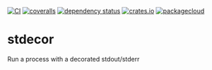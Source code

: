[![CI](https://github.com/lpenz/stdecor/actions/workflows/ci.yml/badge.svg)](https://github.com/lpenz/stdecor/actions/workflows/ci.yml)
[![coveralls](https://coveralls.io/repos/github/lpenz/stdecor/badge.svg?branch=main)](https://coveralls.io/github/lpenz/stdecor?branch=main)
[![dependency status](https://deps.rs/repo/github/lpenz/stdecor/status.svg)](https://deps.rs/repo/github/lpenz/stdecor)
[![crates.io](https://img.shields.io/crates/v/stdecor)](https://crates.io/crates/stdecor)
[![packagecloud](https://img.shields.io/badge/deb-packagecloud.io-844fec.svg)](https://packagecloud.io/app/lpenz/debian/search?q=stdecor)

# stdecor

Run a process with a decorated stdout/stderr
